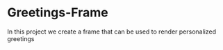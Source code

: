 # Greetings-Frame
In this project we create a frame that can be used to render personalized greetings
